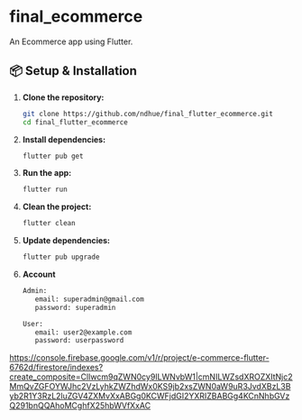 # final_ecommerce

An Ecommerce app using Flutter.

## 📦 Setup & Installation

1. **Clone the repository:**

   ```sh
   git clone https://github.com/ndhue/final_flutter_ecommerce.git
   cd final_flutter_ecommerce
   ```

2. **Install dependencies:**

   ```sh
   flutter pub get
   ```

3. **Run the app:**

   ```sh
   flutter run
   ```

4. **Clean the project:**

   ```sh
   flutter clean
   ```

5. **Update dependencies:**

   ```sh
   flutter pub upgrade
   ```

6. **Account**

   ```sh
   Admin:
      email: superadmin@gmail.com
      password: superadmin

   User:
      email: user2@example.com
      password: userpassword
   ```

https://console.firebase.google.com/v1/r/project/e-commerce-flutter-6762d/firestore/indexes?create_composite=ClIwcm9qZWN0cy9ILWNvbW1|cmNILWZsdXROZXItNjc2MmQvZGFOYWJhc2VzLyhkZWZhdWx0KS9jb2xsZWN0aW9uR3JvdXBzL3Byb2R1Y3RzL2luZGV4ZXMvXxABGg0KCWFjdGI2YXRIZBABGg4KCnNhbGVzQ291bnQQAhoMCghfX25hbWVfXxAC